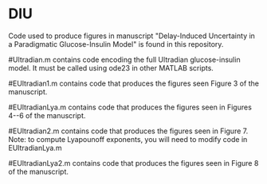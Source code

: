 # DIU
Code used to produce figures in manuscript "Delay-Induced Uncertainty in a Paradigmatic Glucose-Insulin Model" is found in this repository.

#Ultradian.m contains code encoding the full Ultradian glucose-insulin model.  It must be called using ode23 in other MATLAB scripts.

#EUltradian1.m contains code that produces the figures seen Figure 3 of the manuscript.

#EUltradianLya.m contains code that produces the figures seen in Figures 4--6 of the manuscript.

#EUltradian2.m contains code that produces the figures seen in Figure 7.  Note:  to compute Lyapounoff exponents, you will need to modify code in EUltradianLya.m

#EUltradianLya2.m contains code that produces the figures seen in Figure 8 of the manuscript.
